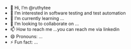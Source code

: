 - 👋 Hi, I’m @ruthytee
- 👀 I’m interested in software testing and test automation
- 🌱 I’m currently learning ...
- 💞️ I’m looking to collaborate on ...
- 📫 How to reach me ...you can reach me via linkedin
- 😄 Pronouns: ...
- ⚡ Fun fact: ...

<!---
ruthytee/ruthytee is a ✨ special ✨ repository because its `README.md` (this file) appears on your GitHub profile.
You can click the Preview link to take a look at your changes.
--->
